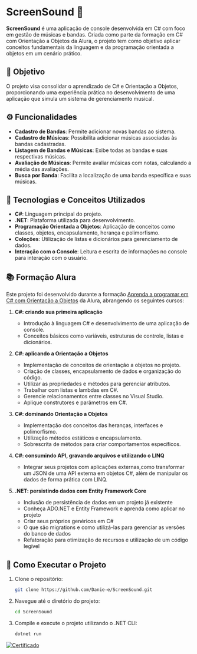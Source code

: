 # ScreenSound 🎵

**ScreenSound** é uma aplicação de console desenvolvida em C# com foco em gestão de músicas e bandas. Criada como parte da formação em C# com Orientação a Objetos da Alura, o projeto tem como objetivo aplicar conceitos fundamentais da linguagem e da programação orientada a objetos em um cenário prático.

## 🎯 Objetivo

O projeto visa consolidar o aprendizado de C# e Orientação a Objetos, proporcionando uma experiência prática no desenvolvimento de uma aplicação que simula um sistema de gerenciamento musical.

## ⚙️ Funcionalidades

- **Cadastro de Bandas**: Permite adicionar novas bandas ao sistema.
- **Cadastro de Músicas**: Possibilita adicionar músicas associadas às bandas cadastradas.
- **Listagem de Bandas e Músicas**: Exibe todas as bandas e suas respectivas músicas.
- **Avaliação de Músicas**: Permite avaliar músicas com notas, calculando a média das avaliações.
- **Busca por Banda**: Facilita a localização de uma banda específica e suas músicas.

## 🧱 Tecnologias e Conceitos Utilizados

- **C#**: Linguagem principal do projeto.
- **.NET**: Plataforma utilizada para desenvolvimento.
- **Programação Orientada a Objetos**: Aplicação de conceitos como classes, objetos, encapsulamento, herança e polimorfismo.
- **Coleções**: Utilização de listas e dicionários para gerenciamento de dados.
- **Interação com o Console**: Leitura e escrita de informações no console para interação com o usuário.

## 📚 Formação Alura

Este projeto foi desenvolvido durante a formação [Aprenda a programar em C# com Orientação a Objetos](https://cursos.alura.com.br/formacao-aprenda-programar-csharp-orientacao-objetos) da Alura, abrangendo os seguintes cursos:

1. **C#: criando sua primeira aplicação**
   - Introdução à linguagem C# e desenvolvimento de uma aplicação de console.
   - Conceitos básicos como variáveis, estruturas de controle, listas e dicionários.

2. **C#: aplicando a Orientação a Objetos**
   - Implementação de conceitos de orientação a objetos no projeto.
   - Criação de classes, encapsulamento de dados e organização do código.
   - Utilizar as propriedades e métodos para gerenciar atributos.
   - Trabalhar com listas e lambdas em C#.
   - Gerencie relacionamentos entre classes no Visual Studio.
   - Aplique construtores e parâmetros em C#.

3. **C#: dominando Orientação a Objetos**
   - Implementação dos conceitos das heranças, interfaces e polimorfismo.
   - Utilização métodos estáticos e encapsulamento.
   - Sobrescrita de métodos para criar comportamentos específicos.

4. **C#: consumindo API, gravando arquivos e utilizando o LINQ**
   - Integrar seus projetos com aplicações externas,como transformar um JSON de uma API externa em objetos C#, além de manipular os dados de forma prática com LINQ.

5. **.NET: persistindo dados com Entity Framework Core**
   - Inclusão de persistência de dados em um projeto já existente
   - Conheça ADO.NET e Entity Framework e aprenda como aplicar no projeto
   - Criar seus próprios genéricos em C#
   - O que são migrations e como utilizá-las para gerenciar as versões do banco de dados
   - Refatoração para otimização de recursos e utilização de um código legível


## 🚀 Como Executar o Projeto

1. Clone o repositório:
   ```bash
   git clone https://github.com/Danie-e/ScreenSound.git
   
2. Navegue até o diretório do projeto:
   ```bash
   cd ScreenSound

3. Compile e execute o projeto utilizando o .NET CLI:
   ```bash
   dotnet run

[![Certificado](https://github.com/Danie-e/ScreenSound/blob/main/Certificado.jpg)](https://cursos.alura.com.br/user/danielaeloisa1/degree-c-sharp-orientacao-objetos-596248/certificate)
